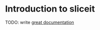 # Introduction to sliceit

TODO: write [great documentation](http://jacobian.org/writing/what-to-write/)
